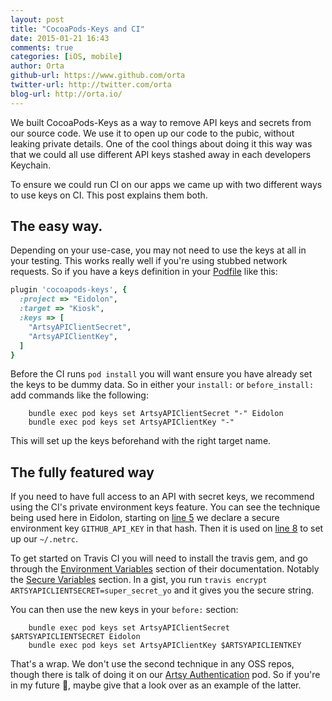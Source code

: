 ```yaml
---
layout: post
title: "CocoaPods-Keys and CI"
date: 2015-01-21 16:43
comments: true
categories: [iOS, mobile]
author: Orta
github-url: https://www.github.com/orta
twitter-url: http://twitter.com/orta
blog-url: http://orta.io/
---
```


We built CocoaPods-Keys as a way to remove API keys and secrets from our source code. We use it to open up our code to the pubic, without leaking private details. One of the cool things about doing it this way was that we could all use different API keys stashed away in each developers Keychain.

To ensure we could run CI on our apps we came up with two different ways to use keys on CI. This post explains them both.

<!-- more -->

## The easy way.

Depending on your use-case, you may not need to use the keys at all in your testing. This works really well if you're using stubbed network requests. So if you have a keys definition in your [Podfile](https://github.com/artsy/eidolon/blob/9a918108e717a68a45709345f38d55e0eeb1f8b3/Podfile#L4-L21) like this:

```ruby
plugin 'cocoapods-keys', {
  :project => "Eidolon",
  :target => "Kiosk",
  :keys => [
    "ArtsyAPIClientSecret",
    "ArtsyAPIClientKey",
  ]
}
```

Before the CI runs `pod install` you will want ensure you have already set the keys to be dummy data. So in either your `install:` or `before_install:` add commands like the following:

```
	bundle exec pod keys set ArtsyAPIClientSecret "-" Eidolon
	bundle exec pod keys set ArtsyAPIClientKey "-"

```

This will set up the keys beforehand with the right target name. 


## The fully featured way

If you need to have full access to an API with secret keys, we recommend using the CI's private environment keys feature. You can see the technique being used here in Eidolon, starting on [line 5](https://github.com/artsy/eidolon/blob/master/.travis.yml#L5) we declare a secure environment key `GITHUB_API_KEY` in that hash. Then it is used on [line 8](https://github.com/artsy/eidolon/blob/aa8e8447f797c483ff72148d124d2930b58a42e7/.travis.yml#L8) to set up our `~/.netrc`.

To get started on Travis CI you will need to install the travis gem, and go through the [Environment Variables](http://docs.travis-ci.com/user/environment-variables/) section of their documentation. Notably the [Secure Variables](http://docs.travis-ci.com/user/environment-variables/#Secure-Variables) section. In a gist, you run `travis encrypt ARTSYAPICLIENTSECRET=super_secret_yo` and it gives you the secure string.

You can then use the new keys in your `before:` section: 

```
	bundle exec pod keys set ArtsyAPIClientSecret $ARTSYAPICLIENTSECRET Eidolon
	bundle exec pod keys set ArtsyAPIClientKey $ARTSYAPICLIENTKEY

```

That's a wrap. We don't use the second technique in any OSS repos, though there is talk of doing it on our [Artsy Authentication](https://github.com/artsy/Artsy_Authentication/) pod. So if you're in my future 👋, maybe give that a look over as an example of the latter.